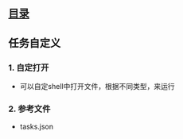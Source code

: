  
## [目录](README.md) 
## 任务自定义 

### 1. 自定打开 

- 可以自定shell中打开文件，根据不同类型，来运行 

### 2. 参考文件 

- tasks.json 
